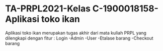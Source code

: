 # TA-PRPL2021-Kelas C-1900018158-Aplikasi toko ikan

Aplikasi toko ikan merupakan tugas akhir dari mata kuliah PRPL yang dilengkapi dengan fitur :
Login
-Admin
-User
-Etalase barang
-Checkout barang
